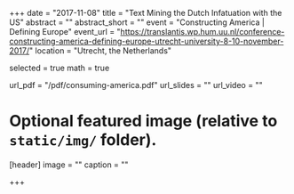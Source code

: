 +++
date = "2017-11-08"
title = "Text Mining the Dutch Infatuation with the US"
abstract = ""
abstract_short = ""
event = "Constructing America | Defining Europe"
event_url = "https://translantis.wp.hum.uu.nl/conference-constructing-america-defining-europe-utrecht-university-8-10-november-2017/"
location = "Utrecht, the Netherlands"

selected = true
math = true

url_pdf = "/pdf/consuming-america.pdf"
url_slides = ""
url_video = ""

# Optional featured image (relative to `static/img/` folder).
[header]
image = ""
caption = ""

+++


